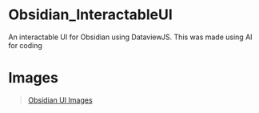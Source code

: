 # Obsidian_InteractableUI
An interactable UI for Obsidian using DataviewJS. This was made using AI for coding


# Images

<blockquote class="imgur-embed-pub" lang="en" data-id="a/cDRlUBw"  ><a href="//imgur.com/a/cDRlUBw">Obsidian UI Images</a></blockquote><script async src="//s.imgur.com/min/embed.js" charset="utf-8"></script>

